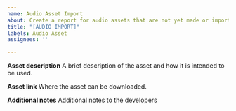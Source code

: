 ```yaml
---
name: Audio Asset Import
about: Create a report for audio assets that are not yet made or imported to the game.
title: "[AUDIO IMPORT]"
labels: Audio Asset
assignees: ''

---
```


**Asset description**
A brief description of the asset and how it is intended to be used.

**Asset link**
Where the asset can be downloaded.

**Additional notes**
Additional notes to the developers
